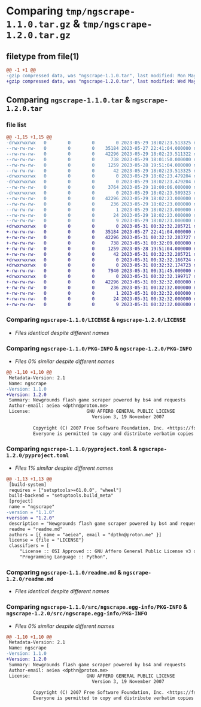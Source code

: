 # Comparing `tmp/ngscrape-1.1.0.tar.gz` & `tmp/ngscrape-1.2.0.tar.gz`

## filetype from file(1)

```diff
@@ -1 +1 @@
-gzip compressed data, was "ngscrape-1.1.0.tar", last modified: Mon May 29 18:02:23 2023, max compression
+gzip compressed data, was "ngscrape-1.2.0.tar", last modified: Wed May 31 00:32:32 2023, max compression
```

## Comparing `ngscrape-1.1.0.tar` & `ngscrape-1.2.0.tar`

### file list

```diff
@@ -1,15 +1,15 @@
-drwxrwxrwx   0        0        0        0 2023-05-29 18:02:23.513325 ngscrape-1.1.0/
--rw-rw-rw-   0        0        0    35184 2023-05-27 22:41:04.000000 ngscrape-1.1.0/LICENSE
--rw-rw-rw-   0        0        0    42296 2023-05-29 18:02:23.511322 ngscrape-1.1.0/PKG-INFO
--rw-rw-rw-   0        0        0      738 2023-05-29 18:01:50.000000 ngscrape-1.1.0/pyproject.toml
--rw-rw-rw-   0        0        0     1259 2023-05-28 19:51:04.000000 ngscrape-1.1.0/readme.md
--rw-rw-rw-   0        0        0       42 2023-05-29 18:02:23.513325 ngscrape-1.1.0/setup.cfg
-drwxrwxrwx   0        0        0        0 2023-05-29 18:02:23.479204 ngscrape-1.1.0/src/
-drwxrwxrwx   0        0        0        0 2023-05-29 18:02:23.479204 ngscrape-1.1.0/src/ngscrape/
--rw-rw-rw-   0        0        0     3764 2023-05-29 18:00:06.000000 ngscrape-1.1.0/src/ngscrape/__init__.py
-drwxrwxrwx   0        0        0        0 2023-05-29 18:02:23.509323 ngscrape-1.1.0/src/ngscrape.egg-info/
--rw-rw-rw-   0        0        0    42296 2023-05-29 18:02:23.000000 ngscrape-1.1.0/src/ngscrape.egg-info/PKG-INFO
--rw-rw-rw-   0        0        0      236 2023-05-29 18:02:23.000000 ngscrape-1.1.0/src/ngscrape.egg-info/SOURCES.txt
--rw-rw-rw-   0        0        0        1 2023-05-29 18:02:23.000000 ngscrape-1.1.0/src/ngscrape.egg-info/dependency_links.txt
--rw-rw-rw-   0        0        0       24 2023-05-29 18:02:23.000000 ngscrape-1.1.0/src/ngscrape.egg-info/requires.txt
--rw-rw-rw-   0        0        0        9 2023-05-29 18:02:23.000000 ngscrape-1.1.0/src/ngscrape.egg-info/top_level.txt
+drwxrwxrwx   0        0        0        0 2023-05-31 00:32:32.205721 ngscrape-1.2.0/
+-rw-rw-rw-   0        0        0    35184 2023-05-27 22:41:04.000000 ngscrape-1.2.0/LICENSE
+-rw-rw-rw-   0        0        0    42296 2023-05-31 00:32:32.203727 ngscrape-1.2.0/PKG-INFO
+-rw-rw-rw-   0        0        0      738 2023-05-31 00:32:09.000000 ngscrape-1.2.0/pyproject.toml
+-rw-rw-rw-   0        0        0     1259 2023-05-28 19:51:04.000000 ngscrape-1.2.0/readme.md
+-rw-rw-rw-   0        0        0       42 2023-05-31 00:32:32.205721 ngscrape-1.2.0/setup.cfg
+drwxrwxrwx   0        0        0        0 2023-05-31 00:32:32.166724 ngscrape-1.2.0/src/
+drwxrwxrwx   0        0        0        0 2023-05-31 00:32:32.174723 ngscrape-1.2.0/src/ngscrape/
+-rw-rw-rw-   0        0        0     7940 2023-05-31 00:31:45.000000 ngscrape-1.2.0/src/ngscrape/__init__.py
+drwxrwxrwx   0        0        0        0 2023-05-31 00:32:32.199717 ngscrape-1.2.0/src/ngscrape.egg-info/
+-rw-rw-rw-   0        0        0    42296 2023-05-31 00:32:32.000000 ngscrape-1.2.0/src/ngscrape.egg-info/PKG-INFO
+-rw-rw-rw-   0        0        0      236 2023-05-31 00:32:32.000000 ngscrape-1.2.0/src/ngscrape.egg-info/SOURCES.txt
+-rw-rw-rw-   0        0        0        1 2023-05-31 00:32:32.000000 ngscrape-1.2.0/src/ngscrape.egg-info/dependency_links.txt
+-rw-rw-rw-   0        0        0       24 2023-05-31 00:32:32.000000 ngscrape-1.2.0/src/ngscrape.egg-info/requires.txt
+-rw-rw-rw-   0        0        0        9 2023-05-31 00:32:32.000000 ngscrape-1.2.0/src/ngscrape.egg-info/top_level.txt
```

### Comparing `ngscrape-1.1.0/LICENSE` & `ngscrape-1.2.0/LICENSE`

 * *Files identical despite different names*

### Comparing `ngscrape-1.1.0/PKG-INFO` & `ngscrape-1.2.0/PKG-INFO`

 * *Files 0% similar despite different names*

```diff
@@ -1,10 +1,10 @@
 Metadata-Version: 2.1
 Name: ngscrape
-Version: 1.1.0
+Version: 1.2.0
 Summary: Newgrounds flash game scraper powered by bs4 and requests
 Author-email: aeiea <dpthn@proton.me>
 License:                     GNU AFFERO GENERAL PUBLIC LICENSE
                                Version 3, 19 November 2007
         
          Copyright (C) 2007 Free Software Foundation, Inc. <https://fsf.org/>
          Everyone is permitted to copy and distribute verbatim copies
```

### Comparing `ngscrape-1.1.0/pyproject.toml` & `ngscrape-1.2.0/pyproject.toml`

 * *Files 1% similar despite different names*

```diff
@@ -1,13 +1,13 @@
 [build-system]
 requires = ["setuptools>=61.0.0", "wheel"]
 build-backend = "setuptools.build_meta"
 [project]
 name = "ngscrape"
-version = "1.1.0"
+version = "1.2.0"
 description = "Newgrounds flash game scraper powered by bs4 and requests"
 readme = "readme.md"
 authors = [{ name = "aeiea", email = "dpthn@proton.me" }]
 license = {file = "LICENSE"}
 classifiers = [
     "License :: OSI Approved :: GNU Affero General Public License v3 or later (AGPLv3+)",
     "Programming Language :: Python",
```

### Comparing `ngscrape-1.1.0/readme.md` & `ngscrape-1.2.0/readme.md`

 * *Files identical despite different names*

### Comparing `ngscrape-1.1.0/src/ngscrape.egg-info/PKG-INFO` & `ngscrape-1.2.0/src/ngscrape.egg-info/PKG-INFO`

 * *Files 0% similar despite different names*

```diff
@@ -1,10 +1,10 @@
 Metadata-Version: 2.1
 Name: ngscrape
-Version: 1.1.0
+Version: 1.2.0
 Summary: Newgrounds flash game scraper powered by bs4 and requests
 Author-email: aeiea <dpthn@proton.me>
 License:                     GNU AFFERO GENERAL PUBLIC LICENSE
                                Version 3, 19 November 2007
         
          Copyright (C) 2007 Free Software Foundation, Inc. <https://fsf.org/>
          Everyone is permitted to copy and distribute verbatim copies
```

